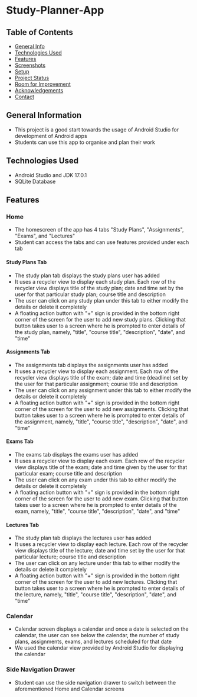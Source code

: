 # Study-Planner-App

## Table of Contents
* [General Info](#general-information)
* [Technologies Used](#technologies-used)
* [Features](#features)
* [Screenshots](#screenshots)
* [Setup](#setup)
* [Project Status](#project-status)
* [Room for Improvement](#room-for-improvement)
* [Acknowledgements](#acknowledgements)
* [Contact](#contact)


## General Information
- This project is a good start towards the usage of Android Studio for development of Android apps
- Students can use this app to organise and plan their work

## Technologies Used
- Android Studio and JDK 17.0.1
- SQLite Database

## Features
### Home
- The homescreen of the app has 4 tabs "Study Plans", "Assignments", "Exams", and "Lectures"
- Student can access the tabs and can use features provided under each tab
#### Study Plans Tab
- The study plan tab displays the study plans user has added
- It uses a recycler view to display each study plan. Each row of the recycler view displays title of the study plan; date and time set by the user for that particular study plan; course title and description
- The user can click on any study plan under this tab to either modify the details or delete it completely
- A floating action button with "+" sign is provided in the bottom right corner of the screen for the user to add new study plans. Clicking that button takes user to a screen where he is prompted to enter details of the study plan, namely, "title", "course title", "description", "date", and "time"
#### Assignments Tab
- The assignments tab displays the assignments user has added
- It uses a recycler view to display each assignment. Each row of the recycler view displays title of the exam; date and time (deadline) set by the user for that particular assignment; course title and description
- The user can click on any assignment under this tab to either modify the details or delete it completely
- A floating action button with "+" sign is provided in the bottom right corner of the screen for the user to add new assignments. Clicking that button takes user to a screen where he is prompted to enter details of the assignment, namely, "title", "course title", "description", "date", and "time"
#### Exams Tab
- The exams tab displays the exams user has added
- It uses a recycler view to display each exam. Each row of the recycler view displays title of the exam; date and time given by the user for that particular exam; course title and description
- The user can click on any exam under this tab to either modify the details or delete it completely
- A floating action button with "+" sign is provided in the bottom right corner of the screen for the user to add new exam. Clicking that button takes user to a screen where he is prompted to enter details of the exam, namely, "title", "course title", "description", "date", and "time"
#### Lectures Tab
- The study plan tab displays the lectures user has added
- It uses a recycler view to display each lecture. Each row of the recycler view displays title of the lecture; date and time set by the user for that particular lecture; course title and description
- The user can click on any lecture under this tab to either modify the details or delete it completely
- A floating action button with "+" sign is provided in the bottom right corner of the screen for the user to add new lectures. Clicking that button takes user to a screen where he is prompted to enter details of the lecture, namely, "title", "course title", "description", "date", and "time"

### Calendar
- Calendar screen displays a calendar and once a date is selected on the calendar, the user can see below the calendar, the number of study plans, assignments, exams, and lectures scheduled for that date
- We used the calendar view provided by Android Studio for displaying the calendar

### Side Navigation Drawer
- Student can use the side navigation drawer to switch between the aforementioned Home and Calendar screens

